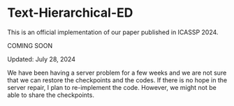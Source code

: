 # Text-Hierarchical-ED
This is an official implementation of our paper published in ICASSP 2024.

COMING SOON

Updated: July 28, 2024

We have been having a server problem for a few weeks and we are not sure that we can restore the checkpoints and the codes. If there is no hope in the server repair, I plan to re-implement the code. However, we might not be able to share the checkpoints. 

